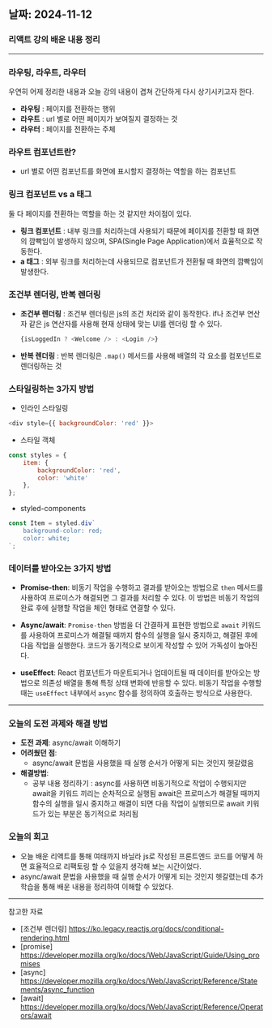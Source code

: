 ## 날짜: 2024-11-12

### 리액트 강의 배운 내용 정리 

---

### 라우팅, 라우트, 라우터  
우연히 어제 정리한 내용과 오늘 강의 내용이 겹쳐 간단하게 다시 상기시키고자 한다. 
- **라우팅** : 페이지를 전환하는 행위
- **라우트** : url 별로 어떤 페이지가 보여질지 결정하는 것 
- **라우터** : 페이지를 전환하는 주체 

### 라우트 컴포넌트란? 
- url 별로 어떤 컴포넌트를 화면에 표시할지 결정하는 역할을 하는 컴포넌트

### 링크 컴포넌트 vs a 태그 
둘 다 페이지를 전환하는 역할을 하는 것 같지만 차이점이 있다. 
- **링크 컴포넌트** : 내부 링크를 처리하는데 사용되기 때문에 페이지를 전환할 때 화면의 깜빡임이 발생하지 않으며, SPA(Single Page Application)에서 효율적으로 작동한다.
- **a 태그** : 외부 링크를 처리하는데 사용되므로 컴포넌트가 전환될 때 화면의 깜빡임이 발생한다. 

### 조건부 렌더링, 반복 렌더링 
- **조건부 렌더링** : 조건부 렌더링은 js의 조건 처리와 같이 동작한다. if나 조건부 연산자 같은 js 연산자를 사용해 현재 상태에 맞는 UI를 렌더링 할 수 있다.
  ```js
  {isLoggedIn ? <Welcome /> : <Login />}
  ```
- **반복 렌더링** : 반복 렌더링은 `.map()` 메서드를 사용해 배열의 각 요소를 컴포넌트로 렌더링하는 것 

### 스타일링하는 3가지 방법 
- 인라인 스타일링
```js
<div style={{ backgroundColor: 'red' }}>
```
- 스타일 객체
```js
const styles = {
    item: {
        backgroundColor: 'red',
        color: 'white'
    },
}; 
```
- styled-components
```js
const Item = styled.div`
    background-color: red;
    color: white;
`;
```

### 데이터를 받아오는 3가지 방법
- **Promise-then**: 비동기 작업을 수행하고 결과를 받아오는 방법으로 `then` 메서드를 사용하여 프로미스가 해결되면 그 결과를 처리할 수 있다. 이 방법은 비동기 작업의 완료 후에 실행할 작업을 체인 형태로 연결할 수 있다.
  
- **Async/await**: `Promise-then` 방법을 더 간결하게 표현한 방법으로 `await` 키워드를 사용하여 프로미스가 해결될 때까지 함수의 실행을 일시 중지하고, 해결된 후에 다음 작업을 실행한다. 코드가 동기적으로 보이게 작성할 수 있어 가독성이 높아진다.

- **useEffect**: React 컴포넌트가 마운트되거나 업데이트될 때 데이터를 받아오는 방법으로 의존성 배열을 통해 특정 상태 변화에 반응할 수 있다. 비동기 작업을 수행할 때는 `useEffect` 내부에서 `async` 함수를 정의하여 호출하는 방식으로 사용한다.

---

### 오늘의 도전 과제와 해결 방법
- **도전 과제**: async/await 이해하기 
- **어려웠던 점**:
  - async/await 문법을 사용했을 때 실행 순서가 어떻게 되는 것인지 헷갈렸음  
- **해결방법**: 
  - 공부 내용 정리하기 : async를 사용하면 비동기적으로 작업이 수행되지만 await을 키워드 끼리는 순차적으로 실행됨 await은 프로미스가 해결될 때까지 함수의 실행을 일시 중지하고 해결이 되면 다음 작업이 실행되므로 await 키워드가 있는 부분은 동기적으로 처리됨 

### 오늘의 회고
- 오늘 배운 리액트를 통해 여태까지 바닐라 js로 작성된 프론트엔드 코드를 어떻게 하면 효율적으로 리팩토링 할 수 있을지 생각해 보는 시간이었다. 
- async/await 문법을 사용했을 때 실행 순서가 어떻게 되는 것인지 헷갈렸는데 추가 학습을 통해 배운 내용을 정리하여 이해할 수 있었다. 

---

참고한 자료
- [조건부 렌더링] https://ko.legacy.reactjs.org/docs/conditional-rendering.html
- [promise] https://developer.mozilla.org/ko/docs/Web/JavaScript/Guide/Using_promises
- [async] https://developer.mozilla.org/ko/docs/Web/JavaScript/Reference/Statements/async_function
- [await] https://developer.mozilla.org/ko/docs/Web/JavaScript/Reference/Operators/await
